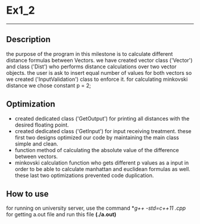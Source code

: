 # Ex1_2
---
## Description
the purpose of the program in this milestone is to calculate different distance formulas between Vectors.
we have created vector class ('Vector') and class ('Dist') who performs distance calculations over two vector objects.
the user is ask to insert equal number of values for both vectors so we created ('InputValidation') class to enforce it. 
for calculating minkovski distance we chose constant p = 2;

## Optimization
- created dedicated class ('GetOutput') for printing all distances with the desired floating point.
- created dedicated class ('GetInput') for input receiving treatment.
these first two designs optimized our code by maintaining the main class simple and clean.
- function method of calculating the absolute value of the difference between vectors.
- minkovski calculation function who gets different p values as a input in order to be able to calculate manhattan and euclidean formulas as well.
these last two optimizations prevented code duplication.

## How to use
for running on university server, use the command **g++ -std=c++11 *.cpp** for getting a.out file and run this file **(./a.out)**



